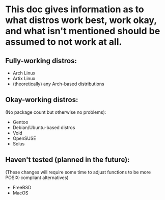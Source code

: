 # This doc gives information as to what distros work best, work okay, and what isn't mentioned should be assumed to not work at all.

## Fully-working distros: 
- Arch Linux
- Artix Linux
- (theoretically) any Arch-based distributions

## Okay-working distros:
(No package count but otherwise no problems):

- Gentoo
- Debian/Ubuntu-based distros
- Void
- OpenSUSE
- Solus

## Haven't tested (planned in the future):

(These changes will require some time to adjust
functions to be more POSIX-compliant alternatives)

- FreeBSD
- MacOS

